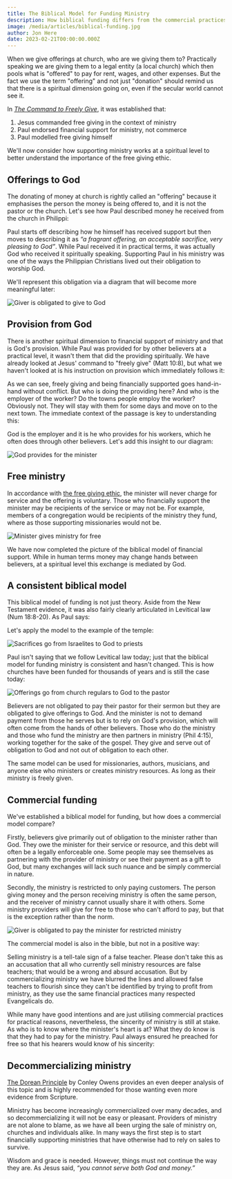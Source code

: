 ```yaml
---
title: The Biblical Model for Funding Ministry
description: How biblical funding differs from the commercial practices many use today.
image: /media/articles/biblical-funding.jpg
author: Jon Here
date: 2023-02-21T00:00:00.000Z
---
```


When we give offerings at church, who are we giving them to? Practically speaking we are giving them to a legal entity (a local church) which then pools what is "offered" to pay for rent, wages, and other expenses. But the fact we use the term "offering" and not just "donation" should remind us that there is a spiritual dimension going on, even if the secular world cannot see it.

In [_The Command to Freely Give_](/articles/freely-give), it was established that:
 1. Jesus commanded free giving in the context of ministry
 2. Paul endorsed financial support for ministry, not commerce
 3. Paul modelled free giving himself

We'll now consider how supporting ministry works at a spiritual level to better understand the importance of the free giving ethic.


## Offerings to God
The donating of money at church is rightly called an "offering" because it emphasises the person the money is being offered to, and it is not the pastor or the church. Let's see how Paul described money he received from the church in Philippi:

<bible-quote passage="Phil 4:18"></bible-quote>

Paul starts off describing how he himself has received support but then moves to describing it as _“a fragrant offering, an acceptable sacrifice, very pleasing to God”_. While Paul received it in practical terms, it was actually God who received it spiritually speaking. Supporting Paul in his ministry was one of the ways the Philippian Christians lived out their obligation to worship God.

We'll represent this obligation via a diagram that will become more meaningful later:

![Giver is obligated to give to God](/_assets/biblical-funding/diagram_colabor1.svg)


## Provision from God
There is another spiritual dimension to financial support of ministry and that is God's provision. While Paul was provided for by other believers at a practical level, it wasn't them that did the providing spiritually. We have already looked at Jesus' command to "freely give" (Matt 10:8), but what we haven't looked at is his instruction on provision which immediately follows it:

<bible-quote passage="Matt 10:9-10"></bible-quote>

As we can see, freely giving and being financially supported goes hand-in-hand without conflict. But who is doing the providing here? And who is the employer of the worker? Do the towns people employ the worker? Obviously not. They will stay with them for some days and move on to the next town. The immediate context of the passage is key to understanding this:

<bible-quote passage="Matt 9:37-38"></bible-quote>

 God is the employer and it is he who provides for his workers, which he often does through other believers. Let's add this insight to our diagram:

![God provides for the minister](/_assets/biblical-funding/diagram_colabor2.svg)


## Free ministry
In accordance with [the free giving ethic](/articles/freely-give), the minister will never charge for service and the offering is voluntary. Those who financially support the minister may be recipients of the service or may not be. For example, members of a congregation would be recipients of the ministry they fund, where as those supporting missionaries would not be.

![Minister gives ministry for free](/_assets/biblical-funding/diagram_colabor3.svg)

We have now completed the picture of the biblical model of financial support. While in human terms money may change hands between believers, at a spiritual level this exchange is mediated by God.


## A consistent biblical model
This biblical model of funding is not just theory. Aside from the New Testament evidence, it was also fairly clearly articulated in Levitical law (Num 18:8-20). As Paul says:

<bible-quote passage="1 Cor 9:13-14"></bible-quote>

Let's apply the model to the example of the temple:

![Sacrifices go from Israelites to God to priests](/_assets/biblical-funding/diagram_temple.svg)

Paul isn't saying that we follow Levitical law today; just that the biblical model for funding ministry is consistent and hasn't changed. This is how churches have been funded for thousands of years and is still the case today:

![Offerings go from church regulars to God to the pastor](/_assets/biblical-funding/diagram_church.svg)

Believers are not obligated to pay their pastor for their sermon but they are obligated to give offerings to God. And the minister is not to demand payment from those he serves but is to rely on God's provision, which will often come from the hands of other believers. Those who do the ministry and those who fund the ministry are then partners in ministry (Phil 4:15), working together for the sake of the gospel. They give and serve out of obligation to God and not out of obligation to each other.

The same model can be used for missionaries, authors, musicians, and anyone else who ministers or creates ministry resources. As long as their ministry is freely given.

## Commercial funding
We've established a biblical model for funding, but how does a commercial model compare?

Firstly, believers give primarily out of obligation to the minister rather than God. They owe the minister for their service or resource, and this debt will often be a legally enforceable one. Some people may see themselves as partnering with the provider of ministry or see their payment as a gift to God, but many exchanges will lack such nuance and be simply commercial in nature.

Secondly, the ministry is restricted to only paying customers. The person giving money and the person receiving ministry is often the same person, and the receiver of ministry cannot usually share it with others. Some ministry providers will give for free to those who can't afford to pay, but that is the exception rather than the norm.


![Giver is obligated to pay the minister for restricted ministry](/_assets/biblical-funding/diagram_reciprocity.svg)

The commercial model is also in the bible, but not in a positive way:

<bible-quote passage="Micah 3:11"></bible-quote>

Selling ministry is a tell-tale sign of a false teacher. Please don't take this as an accusation that all who currently sell ministry resources are false teachers; that would be a wrong and absurd accusation. But by commercializing ministry we have blurred the lines and allowed false teachers to flourish since they can't be identified by trying to profit from ministry, as they use the same financial practices many respected Evangelicals do.

While many have good intentions and are just utilising commercial practices for practical reasons, nevertheless, the sincerity of ministry is still at stake. As who is to know where the minister's heart is at? What they do know is that they had to pay for the ministry. Paul always ensured he preached for free so that his hearers would know of his sincerity:

<bible-quote passage="2 Cor 2:17"></bible-quote>

## Decommercializing ministry

[The Dorean Principle](https://thedoreanprinciple.org/) by Conley Owens provides an even deeper analysis of this topic and is highly recommended for those wanting even more evidence from Scripture.

Ministry has become increasingly commercialized over many decades, and so decommercializing it will not be easy or pleasant. Providers of ministry are not alone to blame, as we have all been urging the sale of ministry on, churches and individuals alike. In many ways the first step is to start financially supporting ministries that have otherwise had to rely on sales to survive.

Wisdom and grace is needed. However, things must not continue the way they are. As Jesus said, _“you cannot serve both God and money.”_
